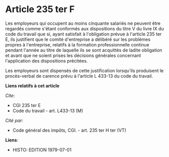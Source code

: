 # Article 235 ter F

Les employeurs qui occupent au moins cinquante salariés ne peuvent être regardés comme s'étant conformés aux dispositions du
titre V du livre IX du code du travail que si, ayant satisfait à l'obligation prévue à l'article 235 ter E, ils justifient
que le comité d'entreprise a délibéré sur les problèmes propres à l'entreprise, relatifs à la formation professionnelle
continue pendant l'année au titre de laquelle ils se sont acquittés de ladite obligation et avant que ne soient prises les
décisions générales concernant l'application des dispositions précitées.

Les employeurs sont dispensés de cette justification lorsqu'ils produisent le procès-verbal de carence prévu à l'article L
433-13 du code du travail.

**Liens relatifs à cet article**

_Cite_:

  - CGI 235 ter E
  - Code du travail - art. L433-13 (M)

_Cité par_:

  - Code général des impôts, CGI. - art. 235 ter H ter (VT)

**Liens**:

  - HISTO: EDITION 1979-07-01
